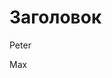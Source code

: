 <!DOCTYPE HTML PUBLIC "-//W3C//DTD HTML 4.01//EN" "http://www.w3.org/TR/html4/strict.dtd">
<html>
 <head>
  <meta http-equiv="Content-Type" content="text/html; charset=utf-8">
  <title>Пример веб-страницы</title>
 </head>
 <body>
  <h1>Заголовок</h1>
  <!-- Комментарий -->
  <p>Peter</p>
  <p>Max</p>
 </body>
</html>
